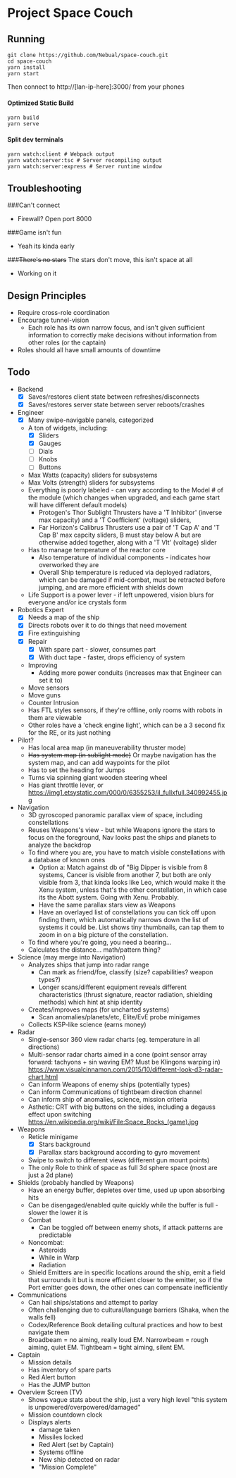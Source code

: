 # Project Space Couch

## Running

```
git clone https://github.com/Nebual/space-couch.git
cd space-couch
yarn install
yarn start
```
Then connect to http://[lan-ip-here]:3000/ from your phones

#### Optimized Static Build
```
yarn build
yarn serve
```

#### Split dev terminals
```
yarn watch:client # Webpack output
yarn watch:server:tsc # Server recompiling output
yarn watch:server:express # Server runtime window
```

## Troubleshooting

###Can't connect
* Firewall? Open port 8000

###Game isn't fun
* Yeah its kinda early

###~~There's no stars~~ The stars don't move, this isn't space at all
* Working on it

## Design Principles
* Require cross-role coordination
* Encourage tunnel-vision
  * Each role has its own narrow focus, and isn't given sufficient information to 
  correctly make decisions without information from other roles (or the captain)
* Roles should all have small amounts of downtime

## Todo
* Backend
  * [X] Saves/restores client state between refreshes/disconnects
  * [X] Saves/restores server state between server reboots/crashes
* Engineer
  * [X] Many swipe-navigable panels, categorized
  * A ton of widgets, including:
    * [X] Sliders
    * [X] Gauges
    * [ ] Dials
    * [ ] Knobs
    * [ ] Buttons
  * Max Watts (capacity) sliders for subsystems
  * Max Volts (strength) sliders for subsystems
  * Everything is poorly labeled - can vary according to the Model # of the module (which changes when upgraded, and each game start will have different default models)
    * Protogen's Thor Sublight Thrusters have a 'T Inhibitor' (inverse max capacity) and a 'T Coefficient' (voltage) sliders,
    * Far Horizon's Calibrus Thrusters use a pair of 'T Cap A' and 'T Cap B' max capcity sliders, B must stay below A but are otherwise added together, along with a 'T Vlt' (voltage) slider
  * Has to manage temperature of the reactor core
    * Also temperature of individual components - indicates how overworked they are
    * Overall Ship temperature is reduced via deployed radiators, 
    which can be damaged if mid-combat, must be retracted before jumping,
    and are more efficient with shields down
  * Life Support is a power lever - if left unpowered, vision blurs for everyone and/or ice crystals form
* Robotics Expert
  * [X] Needs a map of the ship
  * [X] Directs robots over it to do things that need movement
  * [X] Fire extinguishing
  * [X] Repair
    * [X] With spare part - slower, consumes part
    * [X] With duct tape - faster, drops efficiency of system
  * Improving
    * Adding more power conduits (increases max that Engineer can set it to)
  * Move sensors
  * Move guns
  * Counter Intrusion
  * Has FTL styles sensors, if they're offline, only rooms with robots in them are viewable
  * Other roles have a 'check engine light', which can be a 3 second fix for the RE, or its just nothing
* Pilot?
  * Has local area map (in maneuverability thruster mode)
  * ~~Has system map (in sublight mode)~~ 
  Or maybe navigation has the system map, and can add waypoints for the pilot
  * Has to set the heading for Jumps
  * Turns via spinning giant wooden steering wheel
  * Has giant throttle lever, or https://img1.etsystatic.com/000/0/6355253/il_fullxfull.340992455.jpg
* Navigation
  * 3D gyroscoped panoramic parallax view of space, including constellations
  * Reuses Weapons's view - but while Weapons ignore the stars to focus on the foreground,
  Nav looks past the ships and planets to analyze the backdrop
  * To find where you are, you have to match visible constellations 
  with a database of known ones
    * Option a: Match against db of "Big Dipper is visible from 8 systems, 
    Cancer is visible from another 7, but both are only visible from 3, 
    that kinda looks like Leo, which would make it the Xenu system, unless
    that's the other constellation, in which case its the Abott system.
    Going with Xenu. Probably.
    * Have the same parallax stars view as Weapons
    * Have an overlayed list of constellations you can tick off upon finding them,
    which automatically narrows down the list of systems it could be. 
    List shows tiny thumbnails, can tap them to zoom in on a big picture of the constellation.
  * To find where you're going, you need a bearing...
  * Calculates the distance... math/pattern thing?
* Science (may merge into Navigation)
  * Analyzes ships that jump into radar range
    * Can mark as friend/foe, classify (size? capabilities? weapon types?)
    * Longer scans/different equipment reveals different characteristics (thrust signature, reactor radiation, shielding methods)
    which hint at ship identity
  * Creates/improves maps (for uncharted systems)
    * Scan anomalies/planets/etc, Elite/EvE probe minigames
  * Collects KSP-like science (earns money)
* Radar
  * Single-sensor 360 view radar charts (eg. temperature in all directions)
  * Multi-sensor radar charts aimed in a cone (point sensor array forward: tachyons + sin waving EM? Must be Klingons warping in)
  https://www.visualcinnamon.com/2015/10/different-look-d3-radar-chart.html
  * Can inform Weapons of enemy ships (potentially types)
  * Can inform Communications of tightbeam direction channel
  * Can inform ship of anomalies, science, mission criteria
  * Asthetic: CRT with big buttons on the sides, including a degauss effect upon switching
  https://en.wikipedia.org/wiki/File:Space_Rocks_(game).jpg
* Weapons
  * Reticle minigame
	  * [X] Stars background
	  * [X] Parallax stars background according to gyro movement
  * Swipe to switch to different views (different gun mount points)
  * The only Role to think of space as full 3d sphere space (most are just a 2d plane)
* Shields (probably handled by Weapons)
  * Have an energy buffer, depletes over time, used up upon absorbing hits
  * Can be disengaged/enabled quite quickly while the buffer is full - slower the lower it is
  * Combat
    * Can be toggled off between enemy shots, if attack patterns are predictable
  * Noncombat:
    * Asteroids
    * While in Warp
    * Radiation
  * Shield Emitters are in specific locations around the ship,
  emit a field that surrounds it but is more efficient closer to the emitter,
  so if the Port emitter goes down, the other ones can compensate inefficiently
* Communications
  * Can hail ships/stations and attempt to parlay
  * Often challenging due to cultural/language barriers (Shaka, when the walls fell)
  * Codex/Reference Book detailing cultural practices and how to best navigate them
  * Broadbeam = no aiming, really loud EM. Narrowbeam = rough aiming, quiet EM. Tightbeam = tight aiming, silent EM.
* Captain
  * Mission details
  * Has inventory of spare parts
  * Red Alert button
  * Has the JUMP button
* Overview Screen (TV)
  * Shows vague stats about the ship, just a very high level "this system is unpowered/overpowered/damaged"
  * Mission countdown clock
  * Displays alerts
    * damage taken
    * Missiles locked
    * Red Alert (set by Captain)
    * Systems offline
    * New ship detected on radar
    * "Mission Complete"
